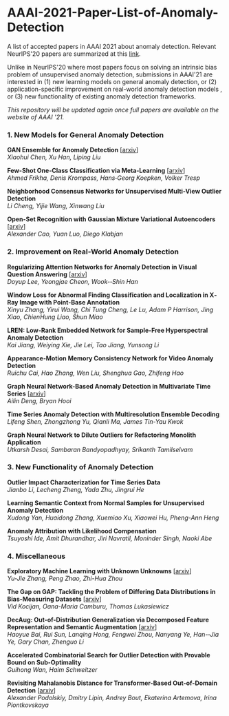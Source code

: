 # AAAI-2021-Paper-List-of-Anomaly-Detection
A list of accepted papers in AAAI 2021 about anomaly detection. Relevant NeurIPS'20 papers are summarized at this [link](https://github.com/ZIYU-DEEP/Papers-on-Anomaly-Detection-in-NeurIPS-2020).

Unlike in NeurIPS'20 where most papers focus on solving an intrinsic bias problem of unsupervised anomaly detection, submissions in AAAI'21 are interested in (1) new learning models on general anomaly detection, or (2) application-specific improvement on real-world anomaly detection models , or (3) new functionality of existing anomaly detection frameworks.

*This repository will be updated again once full papers are available on the website of AAAI '21.*  

### 1. New Models for General Anomaly Detection
**GAN  Ensemble  for  Anomaly  Detection** [[arxiv](https://arxiv.org/abs/2012.07988)]  
*Xiaohui  Chen,  Xu  Han,  Liping  Liu*

**Few-­Shot  One-­Class  Classification  via  Meta­‐Learning** [[arxiv](https://arxiv.org/abs/2007.04146)]  
*Ahmed  Frikha,  Denis  Krompass,  Hans‐Georg  Koepken,  Volker  Tresp*  

**Neighborhood  Consensus  Networks  for  Unsupervised  Multi-­View  Outlier  Detection**  
*Li  Cheng,  Yijie  Wang,  Xinwang  Liu*

**Open-Set Recognition with Gaussian Mixture Variational Autoencoders** [[arxiv](https://arxiv.org/abs/2006.02003)]   
*Alexander Cao, Yuan Luo, Diego Klabjan*  

### 2. Improvement on Real-World Anomaly Detection
**Regularizing  Attention  Networks  for  Anomaly  Detection  in  Visual  Question  Answering** [[arxiv](https://arxiv.org/abs/2009.10054)]    
*Doyup  Lee,  Yeongjae  Cheon,  Wook-­‐Shin  Han*  

**Window  Loss  for  Abnormal  Finding  Classification  and  Localization  in  X‐Ray  Image  with  Point-­Base  Annotation**  
*Xinyu  Zhang,  Yirui  Wang,  Chi  Tung  Cheng,  Le  Lu,  Adam  P  Harrison,  Jing  Xiao,  ChienHung  Liao,  Shun  Miao*  

**LREN:  Low-­Rank  Embedded  Network  for  Sample-­Free  Hyperspectral  Anomaly  Detection**  
*Kai  Jiang,  Weiying  Xie,  Jie  Lei,  Tao  Jiang,  Yunsong  Li*  

**Appearance‐Motion  Memory  Consistency  Network  for  Video  Anomaly  Detection**  
*Ruichu  Cai,  Hao  Zhang,  Wen  Liu,  Shenghua  Gao,  Zhifeng  Hao*  

**Graph  Neural  Network-­Based  Anomaly  Detection  in  Multivariate  Time  Series** [[arxiv](https://bhooi.github.io/papers/gdn_aaai2021.pdf)]       
*Ailin  Deng,  Bryan  Hooi*  

**Time  Series  Anomaly  Detection  with  Multiresolution  Ensemble  Decoding**  
*Lifeng  Shen,  Zhongzhong  Yu,  Qianli  Ma,  James  Tin-­Yau  Kwok*  

**Graph  Neural  Network  to  Dilute  Outliers  for  Refactoring  Monolith  Application**  
*Utkarsh  Desai,  Sambaran  Bandyopadhyay,  Srikanth  Tamilselvam*  


### 3. New Functionality of Anomaly Detection
**Outlier  Impact  Characterization  for  Time  Series  Data**  
*Jianbo  Li,  Lecheng  Zheng,  Yada  Zhu,  Jingrui  He*  

**Learning  Semantic  Context  from  Normal  Samples  for  Unsupervised  Anomaly  Detection**  
*Xudong  Yan,  Huaidong  Zhang,  Xuemiao  Xu,  Xiaowei  Hu,  Pheng-­Ann  Heng*

**Anomaly  Attribution  with  Likelihood  Compensation**  
*Tsuyoshi  Ide,  Amit  Dhurandhar,  Jiri  Navratil,  Moninder  Singh,  Naoki  Abe*  


### 4. Miscellaneous
**Exploratory Machine Learning with Unknown Unknowns** [[arxiv](https://arxiv.org/abs/2002.01605)]     
*Yu-Jie Zhang, Peng Zhao, Zhi-Hua Zhou*  

**The Gap on GAP: Tackling the Problem of Differing Data Distributions in Bias-Measuring Datasets** [[arxiv](https://arxiv.org/abs/2011.01837)]    
*Vid Kocijan, Oana-Maria Camburu, Thomas Lukasiewicz*  

**DecAug:  Out-­of-­Distribution  Generalization  via  Decomposed  Feature  Representation  and  Semantic  Augmentation** [[arxiv](https://arxiv.org/abs/2012.09382)]    
*Haoyue  Bai,  Rui  Sun,  Lanqing  Hong,  Fengwei  Zhou,  Nanyang  Ye,  Han-­‐Jia  Ye,  Gary  Chan,  Zhenguo  Li*  

**Accelerated  Combinatorial  Search  for  Outlier  Detection  with  Provable  Bound  on  Sub-­Optimality**  
*Guihong  Wan,  Haim  Schweitzer*  

**Revisiting Mahalanobis Distance for Transformer-Based Out-of-Domain Detection** [[arxiv](https://arxiv.org/abs/2101.03778v1)]  
*Alexander Podolskiy, Dmitry Lipin, Andrey Bout, Ekaterina Artemova, Irina Piontkovskaya*
